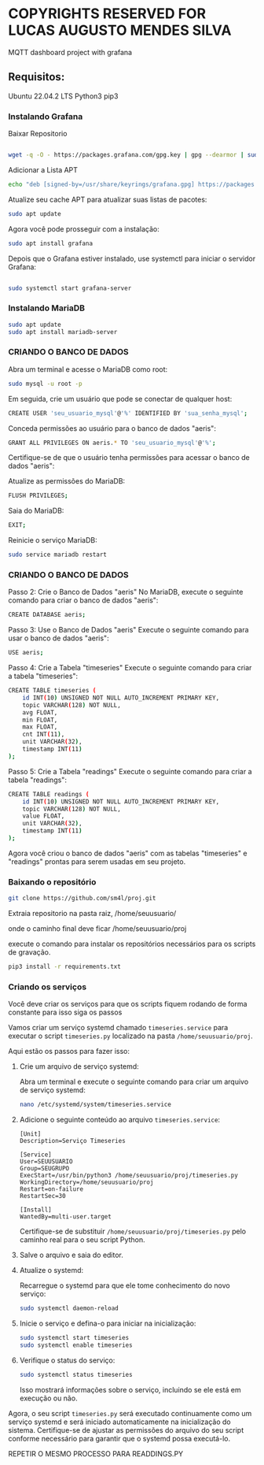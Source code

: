 # COPYRIGHTS RESERVED FOR LUCAS AUGUSTO MENDES SILVA
MQTT dashboard project with grafana


## Requisitos: 
Ubuntu 22.04.2 LTS
Python3
pip3

### Instalando Grafana 

Baixar Repositorio
   ```bash

  wget -q -O - https://packages.grafana.com/gpg.key | gpg --dearmor | sudo tee /usr/share/keyrings/grafana.gpg > /dev/null
```

Adicionar a Lista APT
   ```bash
echo "deb [signed-by=/usr/share/keyrings/grafana.gpg] https://packages.grafana.com/oss/deb stable main" | sudo tee -a /etc/apt/sources.list.d/grafana.list
```

Atualize seu cache APT para atualizar suas listas de pacotes:
   ```bash
sudo apt update
   ```
Agora você pode prosseguir com a instalação:
   ```bash
sudo apt install grafana
```
Depois que o Grafana estiver instalado, use systemctl para iniciar o servidor Grafana:
   ```bash

sudo systemctl start grafana-server
```

### Instalando MariaDB
   ```bash
sudo apt update
sudo apt install mariadb-server
   ```
### CRIANDO O BANCO DE DADOS
Abra um terminal e acesse o MariaDB como root:

```bash
sudo mysql -u root -p
```
Em seguida, crie um usuário que pode se conectar de qualquer host:

   ```bash
CREATE USER 'seu_usuario_mysql'@'%' IDENTIFIED BY 'sua_senha_mysql';
   ```

Conceda permissões ao usuário para o banco de dados "aeris":
   ```bash
GRANT ALL PRIVILEGES ON aeris.* TO 'seu_usuario_mysql'@'%';
   ```

Certifique-se de que o usuário tenha permissões para acessar o banco de dados "aeris":

Atualize as permissões do MariaDB:
```bash
FLUSH PRIVILEGES;
```
Saia do MariaDB:
```bash
EXIT;
```
Reinicie o serviço MariaDB:
```bash
sudo service mariadb restart
```


### CRIANDO O BANCO DE DADOS
Passo 2: Crie o Banco de Dados "aeris"
No MariaDB, execute o seguinte comando para criar o banco de dados "aeris":

```bash
CREATE DATABASE aeris;
```
Passo 3: Use o Banco de Dados "aeris"
Execute o seguinte comando para usar o banco de dados "aeris":

```bash
USE aeris;
```
Passo 4: Crie a Tabela "timeseries"
Execute o seguinte comando para criar a tabela "timeseries":

```bash
CREATE TABLE timeseries (
    id INT(10) UNSIGNED NOT NULL AUTO_INCREMENT PRIMARY KEY,
    topic VARCHAR(128) NOT NULL,
    avg FLOAT,
    min FLOAT,
    max FLOAT,
    cnt INT(11),
    unit VARCHAR(32),
    timestamp INT(11)
);
```
Passo 5: Crie a Tabela "readings"
Execute o seguinte comando para criar a tabela "readings":

```bash
CREATE TABLE readings (
    id INT(10) UNSIGNED NOT NULL AUTO_INCREMENT PRIMARY KEY,
    topic VARCHAR(128) NOT NULL,
    value FLOAT,
    unit VARCHAR(32),
    timestamp INT(11)
);
```
Agora você criou o banco de dados "aeris" com as tabelas "timeseries" e "readings" prontas para serem usadas em seu projeto.

### Baixando o repositório
   ```bash
git clone https://github.com/sm4l/proj.git
   ```
Extraia repositorio na  pasta raiz, /home/seuusuario/

onde o caminho final deve ficar  /home/seuusuario/proj


execute o comando para instalar os repositórios necessários para os scripts de gravação.
   ```bash
pip3 install -r requirements.txt 
   ```

### Criando os serviços

Você deve criar os serviços para que os scripts fiquem rodando de forma constante para isso siga os passos

Vamos criar um serviço systemd chamado `timeseries.service` para executar o script `timeseries.py` localizado na pasta `/home/seuusuario/proj`. 

Aqui estão os passos para fazer isso:

1. Crie um arquivo de serviço systemd:

   Abra um terminal e execute o seguinte comando para criar um arquivo de serviço systemd:

   ```bash
   nano /etc/systemd/system/timeseries.service
   ```

2. Adicione o seguinte conteúdo ao arquivo `timeseries.service`:

   ```plaintext
   [Unit]
   Description=Serviço Timeseries

   [Service]
   User=SEUUSUARIO
   Group=SEUGRUPO
   ExecStart=/usr/bin/python3 /home/seuusuario/proj/timeseries.py
   WorkingDirectory=/home/seuusuario/proj
   Restart=on-failure
   RestartSec=30

   [Install]
   WantedBy=multi-user.target
   ```

   Certifique-se de substituir `/home/seuusuario/proj/timeseries.py` pelo caminho real para o seu script Python.

3. Salve o arquivo e saia do editor.

4. Atualize o systemd:

   Recarregue o systemd para que ele tome conhecimento do novo serviço:

   ```bash
   sudo systemctl daemon-reload
   ```

5. Inicie o serviço e defina-o para iniciar na inicialização:

   ```bash
   sudo systemctl start timeseries
   sudo systemctl enable timeseries
   ```

6. Verifique o status do serviço:

   ```bash
   sudo systemctl status timeseries
   ```

   Isso mostrará informações sobre o serviço, incluindo se ele está em execução ou não.

Agora, o seu script `timeseries.py` será executado continuamente como um serviço systemd e será iniciado automaticamente na inicialização do sistema. Certifique-se de ajustar as permissões do arquivo do seu script conforme necessário para garantir que o systemd possa executá-lo.


REPETIR O MESMO PROCESSO PARA READDINGS.PY



